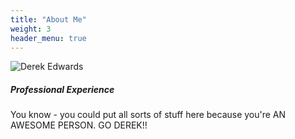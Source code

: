 ```yaml
---
title: "About Me"
weight: 3
header_menu: true
---
```


![Derek Edwards](images/tardigrade_time.jpeg)

##### Professional Experience

You know - you could put all sorts of stuff here because you're AN AWESOME PERSON. GO DEREK!!
